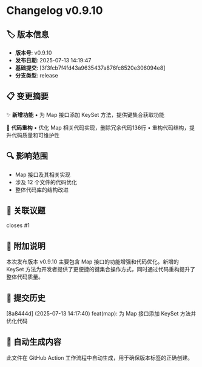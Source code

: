# Changelog v0.9.10

## 🏷️ 版本信息

- **版本号**: v0.9.10
- **发布日期**: 2025-07-13 14:19:47
- **基础提交**: [3f3fcb7f4fd43a9635437a876fc8520e306094e8]
- **分支类型**: release

## 📋 变更摘要

✨ **新增功能**
• 为 Map 接口添加 KeySet 方法，提供键集合获取功能

🔧 **代码重构**
• 优化 Map 相关代码实现，删除冗余代码136行
• 重构代码结构，提升代码质量和可维护性

## 🔍 影响范围
- Map 接口及其相关实现
- 涉及 12 个文件的代码优化
- 整体代码库的结构改进

## 🔗 关联议题
closes #1 

## 📝 附加说明
本次发布版本 v0.9.10 主要包含 Map 接口的功能增强和代码优化。新增的 KeySet 方法为开发者提供了更便捷的键集合操作方式，同时通过代码重构提升了整体代码质量。

## 📜 提交历史
[8a8444d] (2025-07-13 14:17:40) feat(map): 为 Map 接口添加 KeySet 方法并优化代码

## 🤖 自动生成内容
此文件在 GitHub Action 工作流程中自动生成，用于确保版本标签的正确创建。
